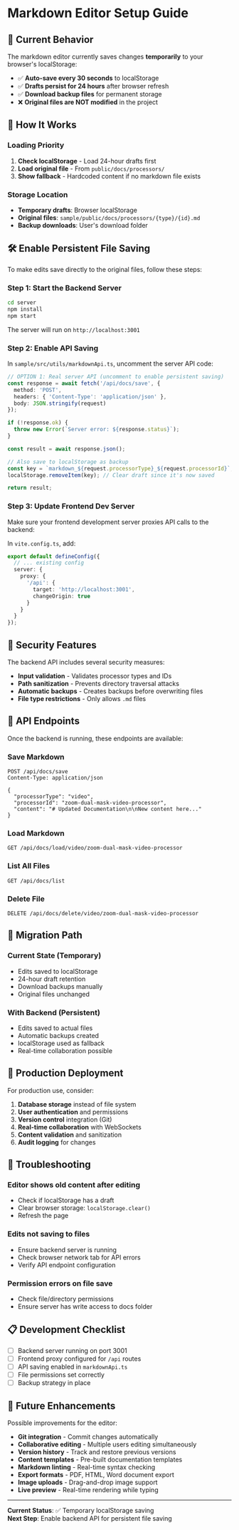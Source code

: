 # Markdown Editor Setup Guide

## 📝 Current Behavior

The markdown editor currently saves changes **temporarily** to your browser's localStorage:

- ✅ **Auto-save every 30 seconds** to localStorage
- ✅ **Drafts persist for 24 hours** after browser refresh
- ✅ **Download backup files** for permanent storage
- ❌ **Original files are NOT modified** in the project

## 🔄 How It Works

### Loading Priority
1. **Check localStorage** - Load 24-hour drafts first
2. **Load original file** - From `public/docs/processors/`
3. **Show fallback** - Hardcoded content if no markdown file exists

### Storage Location
- **Temporary drafts**: Browser localStorage
- **Original files**: `sample/public/docs/processors/{type}/{id}.md`
- **Backup downloads**: User's download folder

## 🛠️ Enable Persistent File Saving

To make edits save directly to the original files, follow these steps:

### Step 1: Start the Backend Server

```bash
cd server
npm install
npm start
```

The server will run on `http://localhost:3001`

### Step 2: Enable API Saving

In `sample/src/utils/markdownApi.ts`, uncomment the server API code:

```typescript
// OPTION 1: Real server API (uncomment to enable persistent saving)
const response = await fetch('/api/docs/save', {
  method: 'POST',
  headers: { 'Content-Type': 'application/json' },
  body: JSON.stringify(request)
});

if (!response.ok) {
  throw new Error(`Server error: ${response.status}`);
}

const result = await response.json();

// Also save to localStorage as backup
const key = `markdown_${request.processorType}_${request.processorId}`;
localStorage.removeItem(key); // Clear draft since it's now saved

return result;
```

### Step 3: Update Frontend Dev Server

Make sure your frontend development server proxies API calls to the backend:

In `vite.config.ts`, add:

```typescript
export default defineConfig({
  // ... existing config
  server: {
    proxy: {
      '/api': {
        target: 'http://localhost:3001',
        changeOrigin: true
      }
    }
  }
});
```

## 🔐 Security Features

The backend API includes several security measures:

- **Input validation** - Validates processor types and IDs
- **Path sanitization** - Prevents directory traversal attacks
- **Automatic backups** - Creates backups before overwriting files
- **File type restrictions** - Only allows `.md` files

## 📁 API Endpoints

Once the backend is running, these endpoints are available:

### Save Markdown
```http
POST /api/docs/save
Content-Type: application/json

{
  "processorType": "video",
  "processorId": "zoom-dual-mask-video-processor",
  "content": "# Updated Documentation\n\nNew content here..."
}
```

### Load Markdown
```http
GET /api/docs/load/video/zoom-dual-mask-video-processor
```

### List All Files
```http
GET /api/docs/list
```

### Delete File
```http
DELETE /api/docs/delete/video/zoom-dual-mask-video-processor
```

## 🔄 Migration Path

### Current State (Temporary)
- Edits saved to localStorage
- 24-hour draft retention
- Download backups manually
- Original files unchanged

### With Backend (Persistent)
- Edits saved to actual files
- Automatic backups created
- localStorage used as fallback
- Real-time collaboration possible

## 🚀 Production Deployment

For production use, consider:

1. **Database storage** instead of file system
2. **User authentication** and permissions
3. **Version control** integration (Git)
4. **Real-time collaboration** with WebSockets
5. **Content validation** and sanitization
6. **Audit logging** for changes

## 🔧 Troubleshooting

### Editor shows old content after editing
- Check if localStorage has a draft
- Clear browser storage: `localStorage.clear()`
- Refresh the page

### Edits not saving to files
- Ensure backend server is running
- Check browser network tab for API errors
- Verify API endpoint configuration

### Permission errors on file save
- Check file/directory permissions
- Ensure server has write access to docs folder

## 📋 Development Checklist

- [ ] Backend server running on port 3001
- [ ] Frontend proxy configured for `/api` routes
- [ ] API saving enabled in `markdownApi.ts`
- [ ] File permissions set correctly
- [ ] Backup strategy in place

## 🎯 Future Enhancements

Possible improvements for the editor:

- **Git integration** - Commit changes automatically
- **Collaborative editing** - Multiple users editing simultaneously  
- **Version history** - Track and restore previous versions
- **Content templates** - Pre-built documentation templates
- **Markdown linting** - Real-time syntax checking
- **Export formats** - PDF, HTML, Word document export
- **Image uploads** - Drag-and-drop image support
- **Live preview** - Real-time rendering while typing

---

**Current Status**: ✅ Temporary localStorage saving  
**Next Step**: Enable backend API for persistent file saving 